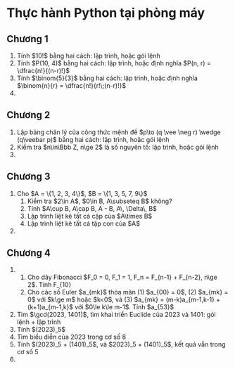 # Thực hành Python tại phòng máy

## Chương 1
<ol>
  <li>Tính $10!$ bằng hai cách: lập trình, hoặc gói lệnh</li>
  <li>Tính $P(10, 4)$ bằng hai cách: lập trình, hoặc định nghĩa $P(n, r) = \dfrac{n!}{(n-r)!}$</li>
  <li>Tính $\binom{5}{3}$ bằng hai cách: lập trình, hoặc định nghĩa $\binom{n}{r} = \dfrac{n!}{r!\;(n-r)!}$</li>
  <li></li>
</ol>

## Chương 2
<ol>
  <li>Lập bảng chân lý của công thức mệnh đề $p\to (q \vee \neg r) \wedge (q\veebar p)$ bằng hai cách: lập trình, hoặc gói lệnh</li>
  <li>Kiểm tra $n\in\Bbb Z, n\ge 2$ là số nguyên tố: lập trình, hoặc gói lệnh</li>
  <li></li>
</ol>

## Chương 3
<ol>
  <li>Cho $A = \{1, 2, 3, 4\}$, $B = \{1, 3, 5, 7, 9\}$
    <ol>
      <li>Kiểm tra $2\in A$, $0\in B, A\subseteq B$ không?</li>
      <li>Tính $A\cup B, A\cap B, A - B, A\, \Delta\, B$</li>
      <li>Lập trình liệt kê tất cả cặp của $A\times B$</li>
      <li>Lập trình liệt kê tất cả tập con của $A$</li>
    </ol>
  </li>
  
  <li></li>
</ol>

## Chương 4
<ol>
  <li>
    <ol>
      <li>Cho dãy Fibonacci $F_0 = 0, F_1 = 1, F_n = F_{n-1} + F_{n-2}, n\ge 2$. Tính F_{10}</li>
      <li>Cho các số Euler $a_{mk}$ thỏa mãn (1) $a_{00} = 0$, (2) $a_{mk} = 0$ với $k\ge m$ hoặc $k<0$, và (3) 
              $a_{mk} = (m-k)a_{m-1,k-1} + (k+1)a_{m-1,k}$ với $0\le k\le m-1$. Tính $a_{53}$
      </li>
    </ol>
    
  </li>
  <li>Tìm $\gcd(2023, 1401)$, tìm khai triển Euclide của 2023 và 1401: gói lệnh + lập trình</li>
  <li>Tính $(2023)_5$</li>
  <li>Tìm biểu diễn của 2023 trong cơ số 8</li>
  <li>Tính $(2023)_5 + (1401)_5$, và $2023)_5 + (1401)_5$, kết quả vẫn trong cơ số 5</li>
  <li></li>
</ol>
